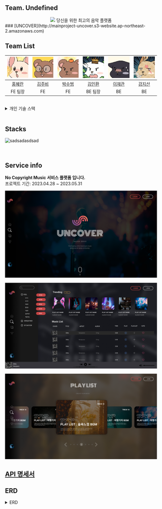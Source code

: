 ## Team. Undefined


<div align="center">
 <img src="https://github.com/codestates-seb/seb43_main_017/assets/119921683/ecbd10f7-adeb-43c0-b928-bdaf212c4bc1">
당신을 위한 최고의 음악 플랫폼
</div>
 ### [UNCOVER](http://mainproject-uncover.s3-website.ap-northeast-2.amazonaws.com)

## Team List
|![홍혜란](./img/rab.png)|![김주비](./img/4.png)|![박수범](./img/%EC%88%98%EB%B2%94%EC%9D%B4.png)|![김인환](./img/%EB%94%94%EB%AC%B4.jpg)|![이재관](./img/%EA%B2%80%EB%83%A5%EC%9D%B4.png)|![강지산](./img/%EB%8B%B4%EC%A7%80.png)|
|:---:|:---:|:---:|:---:|:---:|:---:|
|[홍혜란](https://github.com/forhrever)|[김주비](https://github.com/mscojl24)|[박수범](https://github.com/parksubeom)|[김인환](https://github.com/Preasim)|[이재관](https://github.com/CordJG)|[강지산](https://github.com/hunm719)|
|FE 팀장|FE|FE|BE 팀장|BE|BE|

<br>

<details>
<summary>개인 기술 스택</summary>
<div markdown="1">

**홍혜란**
 - Musiclist page (Trending, musiclist)
 - Musiclist like (CRUD)
 - Mypage 회원정보
 - Mypage like list (RD)
 - Mypage Myplaylist (CRUD)
 - Mypage Myplaylist Music (RD)
 
 **김주비**
 - 전반적 반응형 css 및 Animation 동작구현
 - Main page (fullpage-scroll)
 - Playlist page (slider/tap-menu)
 - Navigate component
 - MusicDetail page
 - Comment (CRUD)
 - Sound component (+playlist-viewer)
 - Mypage 회원탈퇴
 - Download + Pagination 구현
 
 **박수범**
 - 로컬 Signin/Signup
 - 유저정보 관리
 - Oauth 네이버
 - Oauth 카카오
 - Oauth 구글
 - Mixing Page (Play list)
 - Mixing Page (Drag & Drop)
 - Mixing Page (Controlbar)
 - Mixing Page 반응형 css Animation 동작구현
 - Playlist add music
 
 **김인환**
 - Playlist CRUD
 - Playlist 좋아요 기능
 - Playlist 댓글 기능
 - Playlist 태그 기능
 - 태그 CRUD
 
 **이재관**
 - Member CRUD
 - Security
 - JWT
 - local 로그인,로그아웃 구현
 - OAuth2 구글,네이버,카카오 구현
 - AWS deployment
 - s3 버킷 이미지 연동(프로필 이미지)
 - Tag CRUD
 - 개인 Member 맞춤 음악 추천 기능
 
 **강지산**
 - music CRUD 구현
 - musicLike 구현
 - musicComment 구현
 - 키워드 검색 구현
 - 태그 검색 기능 구현
 - AWS deployment

</div>
</details>

<br>

## Stacks

![sadsadasdsad](https://github.com/codestates-seb/seb43_main_017/assets/119921683/c3a84d84-cbfa-4015-aa3d-d8fb38705a7d)


<br>

## Service info

**No Copyright Music 서비스 플랫폼 입니다.** <br>
프로젝트 기간: 2023.04.28 ~ 2023.05.31

![un1.png](./img/un1.png)

![un2.png](./img/un2.png)

![un3.png](./img/un3.png)


## [API 명세서](https://documenter.getpostman.com/view/25524075/2s93eX1DP8#de8c1b63-20c9-40cf-ad48-514269974fb3)

## ERD

<details>
<summary>ERD</summary>
<div markdown="1">

<img src="./img/erd.png" alt="erdImg">

</div>
</details>
     </details>

